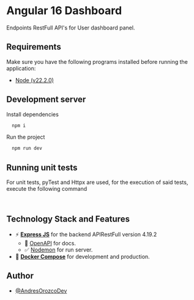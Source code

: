 # Angular 16 Dashboard

Endpoints RestFull API's for User dashboard panel.

## Requirements

Make sure you have the following programs installed before running the application:

- [Node (v22.2.0)](https://nodejs.org/en)

## Development server

Install dependencies

```bash
  npm i
```

Run the project

```bash
  npm run dev
```

## Running unit tests

For unit tests, pyTest and Httpx are used, for the execution of said tests, execute the following command

```bash
  
```

## Technology Stack and Features

- ⚡ [**Express JS**](https://expressjs.com/) for the backend APIRestFull version 4.19.2
    - 🎨 [OpenAPI](https://swagger.io/specification/) for docs.
    - ✅ [Nodemon](https://nodemon.io/) for run server.
- 🐋 [**Docker Compose**](https://www.docker.com) for development and production.

## Author

- [@AndresOrozcoDev](https://github.com/AndresOrozcoDev)